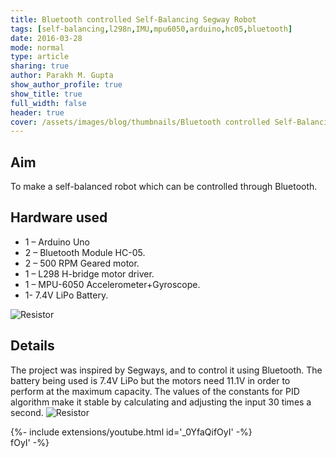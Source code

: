 ```yaml
---
title: Bluetooth controlled Self-Balancing Segway Robot
tags: [self-balancing,l298n,IMU,mpu6050,arduino,hc05,bluetooth]
date: 2016-03-28
mode: normal
type: article
sharing: true
author: Parakh M. Gupta
show_author_profile: true
show_title: true
full_width: false
header: true
cover: /assets/images/blog/thumbnails/Bluetooth controlled Self-Balancing Segway Robot.png
---
```


## Aim
To make a self-balanced robot which can be controlled through Bluetooth.
<!--more-->
## Hardware used
- 1 – Arduino Uno
- 2 – Bluetooth Module HC-05.
- 2 – 500 RPM Geared motor.
- 1 – L298 H-bridge motor driver.
- 1 – MPU-6050 Accelerometer+Gyroscope.
- 1- 7.4V LiPo Battery.
<img src="{{site.baseurl}}/assets/images/blog/bluetooth-self-balancing/2.png" alt="Resistor" width=auto height=auto>

## Details
The project was inspired by Segways, and to control it using Bluetooth. The battery being used is 7.4V LiPo but the motors need 11.1V in order to perform at the maximum capacity. The values of the constants for PID algorithm make it stable by calculating and adjusting the input 30 times a second.
<img src="{{site.baseurl}}/assets/images/blog/bluetooth-self-balancing/1.png" alt="Resistor" width=auto height=auto>

<div>{%- include extensions/youtube.html id='_0YfaQifOyI' -%}</div>
fOyI' -%}</div>
